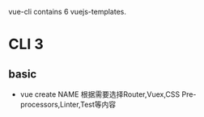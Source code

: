 vue-cli contains 6 vuejs-templates.

# CLI 3

## basic

+ vue create NAME 根据需要选择Router,Vuex,CSS Pre-processors,Linter,Test等内容